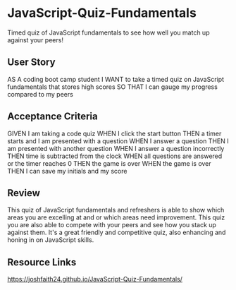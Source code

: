 # JavaScript-Quiz-Fundamentals
Timed quiz of JavaScript fundamentals to see how well you match up against your peers!

## User Story
AS A coding boot camp student
I WANT to take a timed quiz on JavaScript fundamentals that stores high scores
SO THAT I can gauge my progress compared to my peers

## Acceptance Criteria
GIVEN I am taking a code quiz
WHEN I click the start button
THEN a timer starts and I am presented with a question
WHEN I answer a question
THEN I am presented with another question
WHEN I answer a question incorrectly
THEN time is subtracted from the clock
WHEN all questions are answered or the timer reaches 0
THEN the game is over
WHEN the game is over
THEN I can save my initials and my score

## Review
This quiz of JavaScript fundamentals and refreshers is able to show which areas you are excelling at 
and or which areas need improvement. This quiz you are also able to compete with your peers and see
how you stack up against them. It's a great friendly and competitive quiz, also enhancing and honing
in on JavaScript skills.

## Resource Links
https://joshfaith24.github.io/JavaScript-Quiz-Fundamentals/
